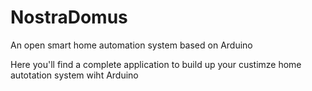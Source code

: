 # NostraDomus
An open smart home automation system based on Arduino

Here you'll find a complete application to build up your custimze home autotation system wiht Arduino


